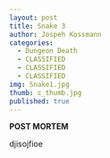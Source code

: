 ```yaml
---
layout: post
title: Snake 3
author: Jospeh Kossmann
categories:
  - Dungeon Death
  - CLASSIFIED
  - CLASSIFIED
  - CLASSIFIED
img: Snake1.jpg
thumb: c_thumb.jpg
published: true
---
```


<b>POST MORTEM</b>

djisojfioe
